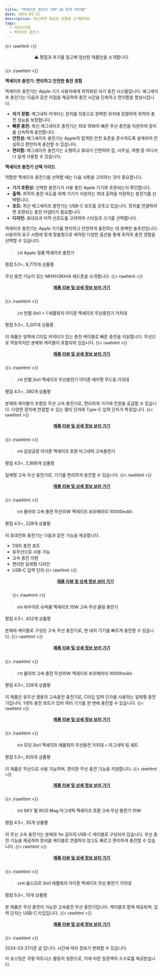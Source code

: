 ```yaml
---
title: "맥세이프 충전기 TOP 10 추천 아이템"
date: 2024-03-21
description: 당신에게 필요한 상품을 소개할게요
tags:
  - 가전디지털
  - 맥세이프 충전기
---
```

{{< rawhtml >}}<div class="toc" style="text-align: center; height: 50px; line-height: 2;">  <p>⚠️ 평점과 후기를 참고해 엄선된 제품만을 소개합니다.<br></p></div> {{< /rawhtml >}}

**맥세이프 충전기: 편리하고 안전한 충전 경험**

맥세이프 충전기는 Apple 기기 사용자에게 최적화된 자기 충전 시스템입니다. 매그세이프 충전기는 다음과 같은 이점을 제공하여 충전 시간을 단축하고 편리함을 향상시킵니다.

* **자기 정렬:** 매그네틱 커넥터는 장치를 자동으로 완벽한 위치에 정렬하여 최적의 충전 성능을 보장합니다.
* **빠른 충전:** 최신 매그세이프 충전기는 최대 15W의 빠른 무선 충전을 지원하여 장치를 신속하게 충전합니다.
* **안전성:** 매그세이프 충전기는 Apple의 엄격한 안전 표준을 준수하도록 설계되어 안심하고 편안하게 충전할 수 있습니다.
* **편리함:** 매그세이프 충전기는 소형하고 휴대가 간편하여 집, 사무실, 여행 중 어디서나 쉽게 사용할 수 있습니다.

**맥세이프 충전기 선택 가이드**

적합한 맥세이프 충전기를 선택할 때는 다음 사항을 고려하는 것이 중요합니다.

* **기기 호환성:** 선택한 충전기가 사용 중인 Apple 기기와 호환되는지 확인합니다.
* **출력:** 최적의 충전 속도를 위해 기기가 지원하는 최대 출력을 지원하는 충전기를 선택합니다.
* **포트:** 최신 매그세이프 충전기는 USB-C 포트를 갖추고 있습니다. 장치를 연결하려면 호환되는 충전 어댑터가 필요합니다.
* **디자인:** 휴대성과 미적 선호도를 고려하여 스타일과 크기를 선택합니다.

맥세이프 충전기는 Apple 기기를 편리하고 안전하게 충전하는 데 완벽한 솔루션입니다. 사용자의 요구 사항에 맞게 맞춤형으로 제작된 다양한 옵션을 통해 최적의 충전 경험을 선택할 수 있습니다.


>#### `1위` Apple 정품 맥세이프 충전기
평점 5.0⭐, 8,770개 상품평

무선 충전 기능이 있는 MHXH3KH/A 헤드폰을 소개합니다.
{{< rawhtml >}}<div class="toc" style="text-align: center; height: 50px; line-height: 2;"><p><b><a href="https://link.coupang.com/re/AFFSDP?lptag=AF5033054&pageKey=2251353698&itemId=3848871295&vendorItemId=71833668099&traceid=V0-153-145314e20aec577d&requestid=20240321134126901064613331&token=31850B%7CGM">제품 리뷰 및 상세 정보 보러 가기</a></b><br></p> </div>{{< /rawhtml >}}

>#### `2위` 만렙 3in1 + 1 애플워치 아이폰 맥세이프 무선충전기 거치대
평점 5.0⭐, 3,201개 상품평

이 제품은 양쪽에 C타입 커넥터가 있는 충전 케이블로 빠른 충전을 지원합니다. 무선으로 작동하지만 본체와 케이블이 포함되어 있습니다.
{{< rawhtml >}}<div class="toc" style="text-align: center; height: 50px; line-height: 2;"><p><b><a href="https://link.coupang.com/re/AFFSDP?lptag=AF5033054&pageKey=6344460841&itemId=13324212236&vendorItemId=82251298845&traceid=V0-153-791b98c17c9788d8&requestid=20240321134126901064613331&token=31850B%7CGM">제품 리뷰 및 상세 정보 보러 가기</a></b><br></p> </div>{{< /rawhtml >}}

>#### `3위` 만렙 2in1 맥세이프 무선충전기 아이폰 에어팟 무드등 거치대
평점 4.5⭐, 380개 상품평

본체와 케이블이 포함된 무선 고속 충전기로, 편리하게 기기에 전원을 공급할 수 있습니다. 다양한 장치에 연결할 수 있는 멀티 단자와 Type-C 입력 단자가 특징입니다.
{{< rawhtml >}}<div class="toc" style="text-align: center; height: 50px; line-height: 2;"><p><b><a href="https://link.coupang.com/re/AFFSDP?lptag=AF5033054&pageKey=7295384641&itemId=18655498198&vendorItemId=85935707206&traceid=V0-153-c1038c319acc3193&requestid=20240321134126901064613331&token=31850B%7CGM">제품 리뷰 및 상세 정보 보러 가기</a></b><br></p> </div>{{< /rawhtml >}}

>#### `4위` 감성공장 아이폰 맥세이프 호환 마그네틱 고속충전기
평점 4.5⭐, 2,888개 상품평

일체형 고속 무선 충전기로, 기기를 편리하게 충전할 수 있습니다.
{{< rawhtml >}}<div class="toc" style="text-align: center; height: 50px; line-height: 2;"><p><b><a href="https://link.coupang.com/re/AFFSDP?lptag=AF5033054&pageKey=5876138217&itemId=10294528768&vendorItemId=77576868374&traceid=V0-153-ffb882bdb351379c&requestid=20240321134126901064613331&token=31850B%7CGM">제품 리뷰 및 상세 정보 보러 가기</a></b><br></p> </div>{{< /rawhtml >}}

>#### `5위` 돌아라 고속 충전 무선15W 맥세이프 보조배터리 10000mAh
평점 4.5⭐, 228개 상품평

이 휴대전화 충전기는 다음과 같은 기능을 제공합니다.

* 1개의 충전 포트
* 유무선으로 사용 가능
* 고속 충전 지원
* 편리한 일체형 디자인
* USB-C 입력 단자
{{< rawhtml >}}<div class="toc" style="text-align: center; height: 50px; line-height: 2;"><p><b><a href="https://link.coupang.com/re/AFFSDP?lptag=AF5033054&pageKey=7812072827&itemId=21192907816&vendorItemId=88254589179&traceid=V0-153-44ac9607e6a9e0e8&requestid=20240321134126901064613331&token=31850B%7CGM">제품 리뷰 및 상세 정보 보러 가기</a></b><br></p> </div>{{< /rawhtml >}}

>#### `6위` 바우아토 슈퍼쿨 맥세이프 15W 고속 무선 쿨링 충전기
평점 4.5⭐, 432개 상품평

본체와 케이블로 구성된 고속 무선 충전기로, 한 대의 기기를 빠르게 충전할 수 있습니다.
{{< rawhtml >}}<div class="toc" style="text-align: center; height: 50px; line-height: 2;"><p><b><a href="https://link.coupang.com/re/AFFSDP?lptag=AF5033054&pageKey=7370377725&itemId=19011072265&vendorItemId=86250424884&traceid=V0-153-2d7db315a64d0c87&requestid=20240321134126901064613331&token=31850B%7CGM">제품 리뷰 및 상세 정보 보러 가기</a></b><br></p> </div>{{< /rawhtml >}}

>#### `7위` 돌아라 고속 충전 무선15W 맥세이프 보조배터리 10000mAh
평점 4.5⭐, 228개 상품평

이 제품은 유무선 겸용의 고속충전 충전기로, C타입 입력 단자를 사용하는 일체형 충전기입니다. 1개의 충전 포트가 있어 여러 기기를 한 번에 충전할 수 있습니다.
{{< rawhtml >}}<div class="toc" style="text-align: center; height: 50px; line-height: 2;"><p><b><a href="https://link.coupang.com/re/AFFSDP?lptag=AF5033054&pageKey=7812072827&itemId=21192907817&vendorItemId=88254589182&traceid=V0-153-44ac9607e6a9e0e8&requestid=20240321134126901064613331&token=31850B%7CGM">제품 리뷰 및 상세 정보 보러 가기</a></b><br></p> </div>{{< /rawhtml >}}

>#### `8위` 모잇 3in1 맥세이프 애플워치 무선충전 거치대 + 마그네틱 링 세트
평점 5.0⭐, 835개 상품평

이 제품은 무선으로 사용 가능하며, 편리한 무선 충전 기능을 지원합니다.
{{< rawhtml >}}<div class="toc" style="text-align: center; height: 50px; line-height: 2;"><p><b><a href="https://link.coupang.com/re/AFFSDP?lptag=AF5033054&pageKey=7170885855&itemId=18065499548&vendorItemId=85219125771&traceid=V0-153-b5373a768b5fbfb9&requestid=20240321134126901064613331&token=31850B%7CGM">제품 리뷰 및 상세 정보 보러 가기</a></b><br></p> </div>{{< /rawhtml >}}

>#### `9위` SKY 필 W25 Mag 마그네틱 맥세이프 호환 고속 무선 충전기 15W
평점 4.5⭐, 35개 상품평

이 무선 고속 충전기는 본체와 1m 길이의 USB-C 케이블로 구성되어 있습니다. 무선 충전 기능을 제공하여 장비를 케이블로 연결하지 않고도 빠르고 편리하게 충전할 수 있습니다.
{{< rawhtml >}}<div class="toc" style="text-align: center; height: 50px; line-height: 2;"><p><b><a href="https://link.coupang.com/re/AFFSDP?lptag=AF5033054&pageKey=7821792722&itemId=21247525760&vendorItemId=88309009748&traceid=V0-153-ee43d3ecdc74da9e&requestid=20240321134126901064613331&token=31850B%7CGM">제품 리뷰 및 상세 정보 보러 가기</a></b><br></p> </div>{{< /rawhtml >}}

>#### `10위` 윰스모르 3in1 애플워치 아이폰 맥세이프 무선 충전기 거치대
평점 5.0⭐, 10개 상품평

본 제품은 무선 충전이 가능한 고속충전 무선 충전기입니다. 케이블과 함께 제공되며, 입력 단자는 USB-C 타입입니다.
{{< rawhtml >}}<div class="toc" style="text-align: center; height: 50px; line-height: 2;"><p><b><a href="https://link.coupang.com/re/AFFSDP?lptag=AF5033054&pageKey=7892317917&itemId=21610942818&vendorItemId=88662200339&traceid=V0-153-ead708ced02df2d6&requestid=20240321134126901064613331&token=31850B%7CGM">제품 리뷰 및 상세 정보 보러 가기</a></b><br></p> </div>{{< /rawhtml >}}


2024-03-21기준 글 입니다.
시간에 따라 정보가 변화할 수 있습니다.

이 포스팅은 쿠팡 파트너스 활동의 일환으로, 이에 따른 일정액의 수수료를 제공받습니다.